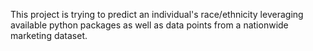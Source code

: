 This project is trying to predict an individual's race/ethnicity leveraging available python packages as well as data points from a nationwide marketing dataset.
